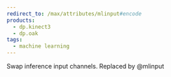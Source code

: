 ```yaml
---
redirect_to: /max/attributes/mlinput#encode
products:
  - dp.kinect3
  - dp.oak
tags:
  - machine learning
---
```


Swap inference input channels. Replaced by @mlinput
